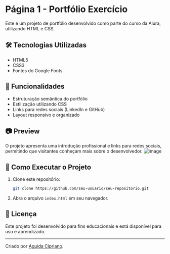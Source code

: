 # Página 1 - Portfólio Exercício

Este é um projeto de portfólio desenvolvido como parte do curso da Alura, utilizando HTML e CSS.

## 🛠 Tecnologias Utilizadas

- HTML5
- CSS3
- Fontes do Google Fonts

## 📌 Funcionalidades

- Estruturação semântica do portfólio
- Estilização utilizando CSS
- Links para redes sociais (LinkedIn e GitHub)
- Layout responsivo e organizado

## 📷 Preview

O projeto apresenta uma introdução profissional e links para redes sociais, permitindo que visitantes conheçam mais sobre o desenvolvedor.
![image](https://github.com/user-attachments/assets/3f337116-b348-4d07-9066-79dab8327439)

## 📂 Como Executar o Projeto

1. Clone este repositório:
   ```sh
   git clone https://github.com/seu-usuario/seu-repositorio.git
   ```
2. Abra o arquivo `index.html` em seu navegador.

## 📄 Licença

Este projeto foi desenvolvido para fins educacionais e está disponível para uso e aprendizado.

---

Criado por [Aguida Cipriano](https://www.linkedin.com/in/aguida-cipriano-dev/).
